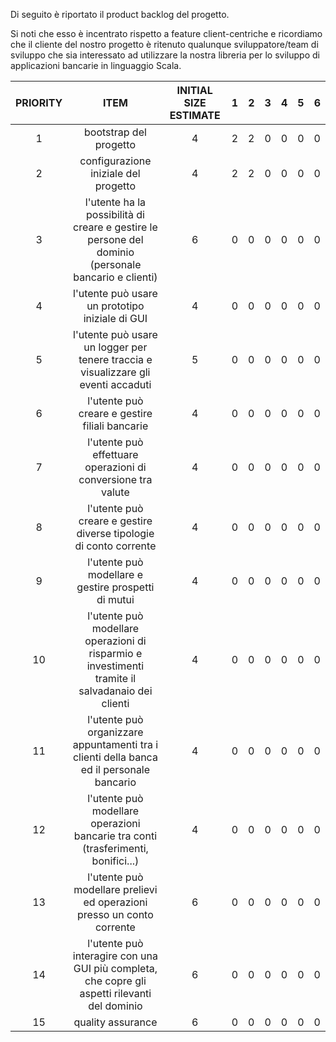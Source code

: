 <!--Mettere tabella del product backlog e link agli sprint-->
Di seguito è riportato il product backlog del progetto.

Si noti che esso è incentrato rispetto a feature client-centriche e ricordiamo che il cliente del nostro progetto è ritenuto qualunque sviluppatore/team di sviluppo che sia interessato ad utilizzare la nostra libreria per lo sviluppo di applicazioni bancarie in linguaggio Scala.

|   PRIORITY   |                                                 ITEM                                                 | INITIAL SIZE ESTIMATE | 1 | 2 | 3 | 4 | 5 | 6 |
|:------------:|:----------------------------------------------------------------------------------------------------:|:---------------------:|:-:|:-:|:-:|:-:|:-:|:-:|
|      1       |                                        bootstrap del progetto                                        |           4           | 2 | 2 | 0 | 0 | 0 | 0 |
|      2       |                                 configurazione iniziale del progetto                                 |           4           | 2 | 2 | 0 | 0 | 0 | 0 |
|      3       | l'utente ha la possibilità di creare e gestire le persone del dominio (personale bancario e clienti) |           6           | 0 | 0 | 0 | 0 | 0 | 0 |
|      4       |                           l'utente può usare un prototipo iniziale di GUI                            |           4           | 0 | 0 | 0 | 0 | 0 | 0 |
|      5       |          l'utente può usare un logger per tenere traccia e visualizzare gli eventi accaduti          |           5           | 0 | 0 | 0 | 0 | 0 | 0 |
|      6       |                            l'utente può creare e gestire filiali bancarie                            |           4           | 0 | 0 | 0 | 0 | 0 | 0 |
|      7       |                     l'utente può effettuare operazioni di conversione tra valute                     |           4           | 0 | 0 | 0 | 0 | 0 | 0 |
|      8       |                  l'utente può creare e gestire diverse tipologie di conto corrente                   |           4           | 0 | 0 | 0 | 0 | 0 | 0 |
|      9       |                         l'utente può modellare e gestire prospetti di mutui                          |           4           | 0 | 0 | 0 | 0 | 0 | 0 |
|      10      |   l'utente può modellare operazioni di risparmio e investimenti tramite il salvadanaio dei clienti   |           4           | 0 | 0 | 0 | 0 | 0 | 0 |
|      11      |       l'utente può organizzare appuntamenti tra i clienti della banca ed il personale bancario       |           4           | 0 | 0 | 0 | 0 | 0 | 0 |
|      12      |          l'utente può modellare operazioni bancarie tra conti (trasferimenti, bonifici...)           |           4           | 0 | 0 | 0 | 0 | 0 | 0 |
|      13      |                l'utente può modellare prelievi ed operazioni presso un conto corrente                |           6           | 0 | 0 | 0 | 0 | 0 | 0 |
|      14      |    l'utente può interagire con una GUI più completa, che copre gli aspetti rilevanti del dominio     |           6           | 0 | 0 | 0 | 0 | 0 | 0 |
|      15      |                                          quality assurance                                           |           6           | 0 | 0 | 0 | 0 | 0 | 0 |
